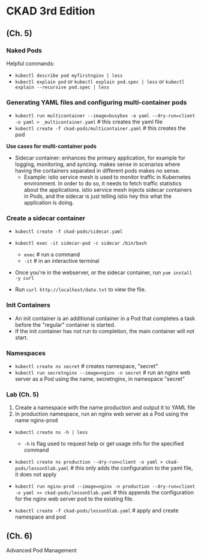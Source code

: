 
# CKAD 3rd Edition 

## (Ch. 5)

### Naked Pods
Helpful commands:
- `kubectl describe pod myfirstnginx | less`
- `kubectl explain pod` or `kubectl explain pod.spec | less` or `kubectl explain --recursive pod.spec | less`

### Generating YAML files and configuring multi-container pods
- `kubectl run multicontainer --image=busybox -o yaml --dry-run=client -o yaml > _multicontainer.yaml` # this creates the yaml file
- `kubectl create -f ckad-pods/multicontainer.yaml` # this creates the pod

**Use cases for multi-container pods**
- Sidecar container: enhances the primary application, for example for logging, monitoring, and syncing. makes sense in scenarios where having the containers separated in different pods makes no sense.
  - Example: istio service mesh is used to monitor traffic in Kubernetes environment. In order to do so, it needs to fetch traffic statistics about the applications. istio service mesh injects sidecar containers in Pods, and the sidecar is just telling istio hey this what the application is doing. 

### Create a sidecar container
- `kubectl create -f ckad-pods/sidecar.yaml`

- `kubectl exec -it sidecar-pod -c sidecar /bin/bash`
  - `exec` # run a command 
  - `-it`  # in an interactive terminal
- Once you're in the webserver, or the sidecar container, run `yum install -y curl`
- Run `curl http://localhost/date.txt` to view the file.

### Init Containers
- An init container is an additional container in a Pod that completes a task before the "regular" container is started.
- If the init container has not run to completion, the main container will not start. 

### Namespaces
- `kubectl create ns secret` # creates namespace, "secret"
- `kubectl run secretnginx --image=nginx -n secret` # run an nginx web server as a Pod using the name, secretnginx, in namespace "secret"


### Lab (Ch. 5)
1. Create a namespace with the name production and output it to YAML file
2. In production namespace, run an nginx web server as a Pod using the name nginx-prod 
   
- `kubectl create ns -h | less` 
  - `-h` is flag used to request help or get usage info for the specified command

- `kubectl create ns production --dry-run=client -o yaml > ckad-pods/lesson5lab.yaml` # this only adds the configuration to the yaml file, it does not apply

- `kubectl run nginx-prod --image=nginx -n production --dry-run=client -o yaml >> ckad-pods/lesson5lab.yaml` # this appends the configuration for the nginx web server pod to the existing file.

- `kubectl create -f ckad-pods/lesson5lab.yaml` # apply and create namespace and pod


## (Ch. 6)
Advanced Pod Management